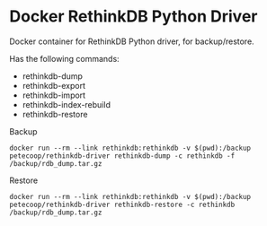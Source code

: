 # Docker RethinkDB Python Driver

Docker container for RethinkDB Python driver, for backup/restore.

Has the following commands:

- rethinkdb-dump
- rethinkdb-export
- rethinkdb-import
- rethinkdb-index-rebuild
- rethinkdb-restore


Backup
```
docker run --rm --link rethinkdb:rethinkdb -v $(pwd):/backup petecoop/rethinkdb-driver rethinkdb-dump -c rethinkdb -f /backup/rdb_dump.tar.gz
```

Restore
```
docker run --rm --link rethinkdb:rethinkdb -v $(pwd):/backup petecoop/rethinkdb-driver rethinkdb-restore -c rethinkdb /backup/rdb_dump.tar.gz
```